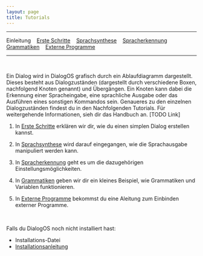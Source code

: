 ```yaml
---
layout: page
title: Tutorials
---
```

---
Einleitung &nbsp;&nbsp; [Erste Schritte](tutorials/ersteschritte.html) &nbsp;&nbsp; [Sprachsynthese](tutorials/sprachsynthese.html) &nbsp;&nbsp; [Spracherkennung](tutorials/spracherkennung.html) &nbsp;&nbsp; [Grammatiken](tutorials/grammatiken.html) &nbsp;&nbsp; [Externe Programme](tutorials/extprogramme.html)

---
&nbsp;

Ein Dialog wird in DialogOS grafisch durch ein Ablaufdiagramm dargestellt. Dieses besteht aus Dialogzuständen (dargestellt durch verschiedene Boxen, nachfolgend Knoten genannt) und Übergängen. Ein Knoten kann dabei die Erkennung einer Spracheingabe, eine sprachliche Ausgabe oder das Ausführen eines sonstigen Kommandos sein. Genaueres zu den einzelnen Dialogzuständen findest du in den Nachfolgenden Tutorials. Für weitergehende Informationen, sieh dir das Handbuch an. [TODO Link]

1. In [Erste Schritte](tutorials/ersteschritte.html) erklären wir dir, wie du einen simplen Dialog erstellen kannst.

2. In [Sprachsynthese](tutorials/sprachsynthese.html) wird darauf eingegangen, wie die Sprachausgabe manipuliert werden kann.

3. In [Spracherkennung](tutorials/spracherkennung.html) geht es um die dazugehörigen Einstellungsmöglichkeiten. 

4. In [Grammatiken](tutorials/grammatiken.html) geben wir dir ein kleines Beispiel, wie Grammatiken und Variablen funktionieren.

5. In [Externe Programme](tutorials/extprogramme.html) bekommst du eine Aleitung zum Einbinden externer Programme.

&nbsp;

Falls du DialogOS noch nicht installiert hast: 
* Installations-Datei 
* [Installationsanleitung](download.html)

